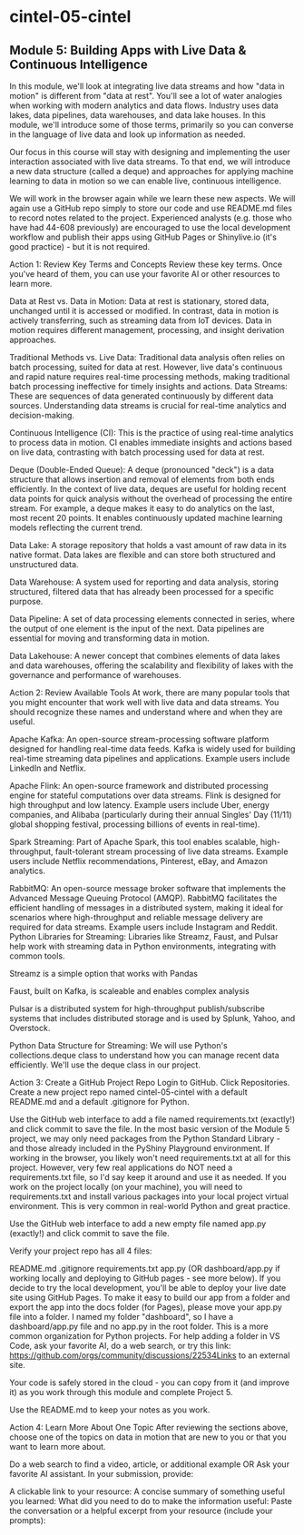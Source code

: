 # cintel-05-cintel
## Module 5: Building Apps with Live Data &amp; Continuous Intelligence

In this module, we'll look at integrating live data streams and how "data in motion" is different from "data at rest". You'll see a lot of water analogies when working with modern analytics and data flows. Industry uses data lakes, data pipelines, data warehouses, and data lake houses. In this module, we'll introduce some of those terms, primarily so you can converse in the language of live data and look up information as needed.

Our focus in this course will stay with designing and implementing the user interaction associated with live data streams. To that end, we will introduce a new data structure (called a deque) and approaches for applying machine learning to data in motion so we can enable live, continuous intelligence.

We will work in the browser again while we learn these new aspects.  We will again use a GitHub repo simply to store our code and use README.md files to record notes related to the project. Experienced analysts (e.g. those who have had 44-608 previously) are encouraged to use the local development workflow and publish their apps using GitHub Pages or Shinylive.io (it's good practice) - but it is not required. 

Action 1: Review Key Terms and Concepts
Review these key terms. Once you've heard of them, you can use your favorite AI or other resources to learn more. 

Data at Rest vs. Data in Motion: Data at rest is stationary, stored data, unchanged until it is accessed or modified. In contrast, data in motion is actively transferring, such as streaming data from IoT devices. Data in motion requires different management, processing, and insight derivation approaches.

Traditional Methods vs. Live Data: Traditional data analysis often relies on batch processing, suited for data at rest. However, live data's continuous and rapid nature requires real-time processing methods, making traditional batch processing ineffective for timely insights and actions.
Data Streams: These are sequences of data generated continuously by different data sources. Understanding data streams is crucial for real-time analytics and decision-making.

Continuous Intelligence (CI): This is the practice of using real-time analytics to process data in motion. CI enables immediate insights and actions based on live data, contrasting with batch processing used for data at rest.

Deque (Double-Ended Queue): A deque (pronounced "deck") is a data structure that allows insertion and removal of elements from both ends efficiently. In the context of live data, deques are useful for holding recent data points for quick analysis without the overhead of processing the entire stream. For example, a deque makes it easy to do analytics on the last, most recent 20 points. It enables continuously updated machine learning models reflecting the current trend. 

Data Lake: A storage repository that holds a vast amount of raw data in its native format. Data lakes are flexible and can store both structured and unstructured data.

Data Warehouse: A system used for reporting and data analysis, storing structured, filtered data that has already been processed for a specific purpose.

Data Pipeline: A set of data processing elements connected in series, where the output of one element is the input of the next. Data pipelines are essential for moving and transforming data in motion.

Data Lakehouse: A newer concept that combines elements of data lakes and data warehouses, offering the scalability and flexibility of lakes with the governance and performance of warehouses.

 

Action 2: Review Available Tools
At work, there are many popular tools that you might encounter that work well with live data and data streams. You should recognize these names and understand where and when they are useful. 

Apache Kafka: An open-source stream-processing software platform designed for handling real-time data feeds. Kafka is widely used for building real-time streaming data pipelines and applications. Example users include LinkedIn and Netflix. 

Apache Flink: An open-source framework and distributed processing engine for stateful computations over data streams. Flink is designed for high throughput and low latency. Example users include Uber,  energy companies, and Alibaba (particularly during their annual Singles' Day (11/11) global shopping festival, processing billions of events in real-time).

Spark Streaming: Part of Apache Spark, this tool enables scalable, high-throughput, fault-tolerant stream processing of live data streams. Example users include Netflix recommendations, Pinterest, eBay, and Amazon analytics. 

RabbitMQ: An open-source message broker software that implements the Advanced Message Queuing Protocol (AMQP). RabbitMQ facilitates the efficient handling of messages in a distributed system, making it ideal for scenarios where high-throughput and reliable message delivery are required for data streams. Example users include Instagram and Reddit. 
Python Libraries for Streaming: Libraries like Streamz, Faust, and Pulsar help work with streaming data in Python environments, integrating with common tools.

Streamz is a simple option that works with Pandas

Faust, built on Kafka, is scaleable and enables complex analysis

Pulsar is a distributed system for high-throughput publish/subscribe systems that includes distributed storage and is used by Splunk, Yahoo, and Overstock. 

Python Data Structure for Streaming:  We will use Python's collections.deque class to understand how you can manage recent data efficiently. We'll use the deque class in our project. 
 

Action 3: Create a GitHub Project Repo
Login to GitHub. Click Repositories. Create a new project repo named cintel-05-cintel with a default README.md and a default .gitignore for Python. 

Use the GitHub web interface to add a file named requirements.txt (exactly!) and click commit to save the file. In the most basic version of the Module 5 project, we may only need packages from the Python Standard Library - and those already included in the PyShiny Playground environment. If working in the browser, you likely won't need requirements.txt at all for this project. However, very few real applications do NOT need a requirements.txt file, so I'd say keep it around and use it as needed. If you work on the project locally (on your machine), you will need to requirements.txt and install various packages into your local project virtual environment. This is very common in real-world Python and great practice. 

Use the GitHub web interface to add a new empty file named app.py (exactly!)  and click commit to save the file. 

Verify your project repo has all 4 files:

README.md
.gitignore
requirements.txt
app.py (OR dashboard/app.py if working locally and deploying to GitHub pages - see more below).
If you decide to try the local development, you'll be able to deploy your live date site using GitHub Pages. To make it easy to build our app from a folder and export the app into the docs folder (for Pages), please move your app.py file into a folder. I named my folder "dashboard", so I have a dashboard/app.py file and no app.py in the root folder. This is a more common organization for Python projects. For help adding a folder in VS Code, ask your favorite AI, do a web search, or try this link: https://github.com/orgs/community/discussions/22534Links to an external site.

Your code is safely stored in the cloud - you can copy from it (and improve it) as you work through this module and complete Project 5.  

Use the README.md to keep your notes as you work. 

Action 4: Learn More About One Topic
After reviewing the sections above, choose one of the topics on data in motion that are new to you or that you want to learn more about.  

Do a web search to find a video, article, or additional example OR 
Ask your favorite AI assistant. 
In your submission, provide:

A clickable link to your resource:
A concise summary of something useful you learned:
What did you need to do to make the information useful: 
Paste the conversation or a helpful excerpt from your resource (include your prompts):
